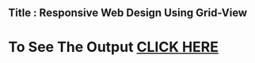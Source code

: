 ## Title : Responsive Web Design Using Grid-View
# To See The Output   **[CLICK HERE](https://abaikumar.github.io/HTML-CSS-JavaScript-for-WebDevelopers/module3-solution/)**
